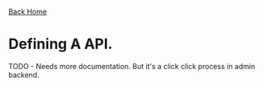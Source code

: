 [Back Home](index.md)
# Defining A API.

TODO - Needs more documentation. But it's a click click process in admin backend.
